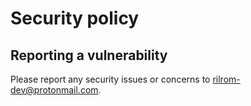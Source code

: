 # Security policy

## Reporting a vulnerability

Please report any security issues or concerns to [rilrom-dev@protonmail.com](mailto:rilrom-dev@protonmail.com).

